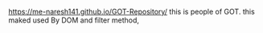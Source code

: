 https://me-naresh141.github.io/GOT-Repository/
this is people of GOT.
this maked used By DOM and filter method,
